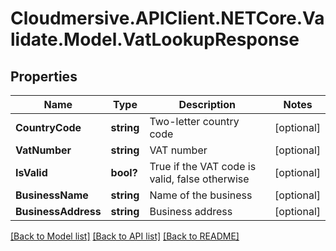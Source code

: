# Cloudmersive.APIClient.NETCore.Validate.Model.VatLookupResponse
## Properties

Name | Type | Description | Notes
------------ | ------------- | ------------- | -------------
**CountryCode** | **string** | Two-letter country code | [optional] 
**VatNumber** | **string** | VAT number | [optional] 
**IsValid** | **bool?** | True if the VAT code is valid, false otherwise | [optional] 
**BusinessName** | **string** | Name of the business | [optional] 
**BusinessAddress** | **string** | Business address | [optional] 

[[Back to Model list]](../README.md#documentation-for-models) [[Back to API list]](../README.md#documentation-for-api-endpoints) [[Back to README]](../README.md)

